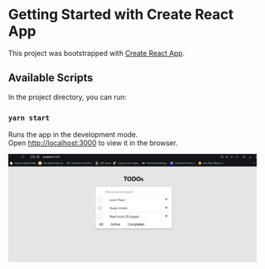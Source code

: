 # Getting Started with Create React App

This project was bootstrapped with [Create React App](https://github.com/facebook/create-react-app).

## Available Scripts

In the project directory, you can run:

### `yarn start`

Runs the app in the development mode.\
Open [http://localhost:3000](http://localhost:3000) to view it in the browser.

![Image of ScreenShot](https://github.com/abdullaherdogan/todo-app/blob/master/img/todo-app.JPG)

